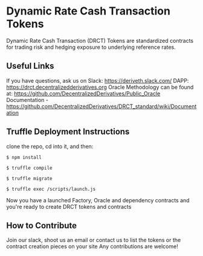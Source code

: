 
# Dynamic Rate Cash Transaction Tokens

Dynamic Rate Cash Transaction (DRCT) Tokens are standardized contracts for trading risk and hedging exposure to underlying reference rates.

## Useful Links

If you have questions, ask us on Slack: https://deriveth.slack.com/
DAPP:  https://drct.decentralizedderivatives.org 
Oracle Methodology can be found at: https://github.com/DecentralizedDerivatives/Public_Oracle
Documentation - https://github.com/DecentralizedDerivatives/DRCT_standard/wiki/Documentation


## Truffle Deployment Instructions

clone the repo, cd into it, and then:

    $ npm install

    $ truffle compile

    $ truffle migrate

    $ truffle exec /scripts/launch.js

Now you have a launched Factory, Oracle and dependency contracts and you're ready to create DRCT tokens and contracts

## How to Contribute
Join our slack, shoot us an email or contact us to list the tokens or the contract creation pieces on your site
Any contributions are welcome!
